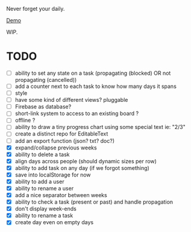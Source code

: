 Never forget your daily.

[Demo](http://chtefi.github.io/scrum-daily/)

WIP.

# TODO

- [ ] ability to set any state on a task (propagating (blocked) OR not propagating (cancelled))
- [ ] add a counter next to each task to know how many days it spans
- [ ] style
- [ ] have some kind of different views? pluggable
- [ ] Firebase as database?
- [ ] short-link system to access to an existing board ?
- [ ] offline ?
- [ ] ability to draw a tiny progress chart using some special text ie: "2/3"
- [ ] create a distinct repo for EditableText
- [ ] add an export function (json? txt? doc?)
- [x] expand/collapse previous weeks
- [x] ability to delete a task
- [x] align days across people (should dynamic sizes per row)
- [x] ability to add task on any day (if we forgot something)
- [x] save into localStorage for now
- [x] ability to add a user
- [x] ability to rename a user
- [x] add a nice separator between weeks
- [x] ability to check a task (present or past) and handle propagation 
- [x] don't display week-ends
- [x] ability to rename a task
- [x] create day even on empty days
